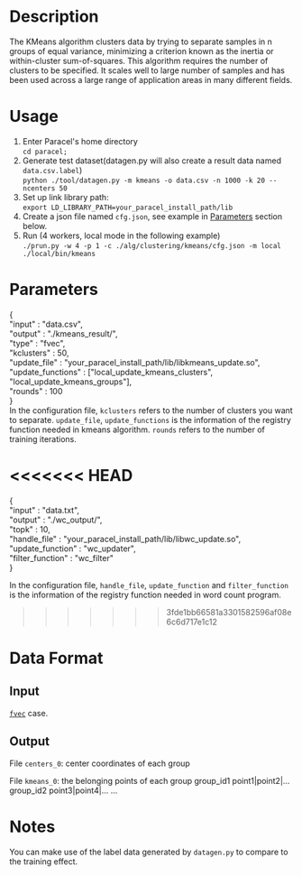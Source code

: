# Description
The KMeans algorithm clusters data by trying to separate samples in n groups of equal variance, minimizing a criterion known as the inertia <inertia> or within-cluster sum-of-squares. This algorithm requires the number of clusters to be specified. It scales well to large number of samples and has been used across a large range of application areas in many different fields.

# Usage
1. Enter Paracel's home directory  
```cd paracel;``` 
1. Generate test dataset(datagen.py will also create a result data named `data.csv.label`)   
```python ./tool/datagen.py -m kmeans -o data.csv -n 1000 -k 20 --ncenters 50```
2. Set up link library path:  
```export LD_LIBRARY_PATH=your_paracel_install_path/lib```    
3. Create a json file named `cfg.json`, see example in [Parameters](#parameters) section below.  
4. Run (4 workers, local mode in the following example)  
```./prun.py -w 4 -p 1 -c ./alg/clustering/kmeans/cfg.json -m local ./local/bin/kmeans```

# Parameters
{  
    "input" : "data.csv",  
    "output" : "./kmeans_result/",  
    "type" : "fvec",  
    "kclusters" : 50,  
    "update_file" : "your_paracel_install_path/lib/libkmeans_update.so",  
    "update_functions" : ["local_update_kmeans_clusters", "local_update_kmeans_groups"],  
    "rounds" : 100  
}  
In the configuration file, `kclusters` refers to the number of clusters you want to separate. `update_file`, `update_functions` is the information of the registry function needed in kmeans algorithm. `rounds` refers to the number of training iterations.

<<<<<<< HEAD
=======
{    
    "input" : "data.txt",    
    "output" : "./wc_output/",    
    "topk" : 10,    
    "handle_file" : "your_paracel_install_path/lib/libwc_update.so",   
    "update_function" : "wc_updater",   
    "filter_function" : "wc_filter"   
}

In the configuration file, `handle_file`, `update_function` and `filter_function` is the information of the registry function needed in word count program.
>>>>>>> 3fde1bb66581a3301582596af08e6c6d717e1c12

# Data Format
## Input
[`fvec`](http://paracel.io/docs/api_reference.html#load) case.

## Output
File `centers_0`: center coordinates of each group

File `kmeans_0`: the belonging points of each group
group_id1 point1|point2|...
group_id2 point3|point4|...
...

# Notes
You can make use of the label data generated by `datagen.py` to compare to the training effect.
